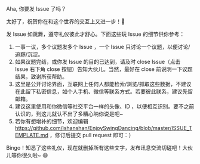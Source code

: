 Aha, 你要发 Issue 了吗？

太好了，祝贺你在和这个世界的交互上又进一步！🎉 

发 Issue 如跳舞，遵守礼仪彼此才舒心。下面这些玩 Issue 的细节供你参考：

1. 一事一议，多个议题发多个 Issue ，一个 Issue 只讨论一个议题，以便讨论/追踪/沉淀。
2. 如果议题完结，或你发 Issue 的目的已达到，请及时 close Issue（点击 Issue 右下角 close 按钮）告知大伙儿。当然，最好在 close 前说明一下议题结果，致谢所获帮助。
3. 这里是公开讨论界面，互联网上任何人都能检索/浏览/抓取这些数据，不建议在此留下私密信息，如个人手机、微信等联系方式。若要彼此联系，建议先留邮箱。
4. 建议这里使用和你微信等社交平台一样的头像、ID ，以便相互识别。要不之前认识的，到这儿就认不出了多糟心呐你说是吧~
5. 若你有想增补的细节，欢迎编辑 https://github.com/ishanshan/EnjoySwingDancing/blob/master/ISSUE_TEMPLATE.md ，修订后提交 pull request 即可：）

Bingo！知悉了这些礼仪，现在就删掉所有这些文字，发布讯息交流切磋吧！大伙儿等你很久啦~ 😄 


